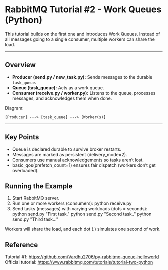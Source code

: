 # RabbitMQ Tutorial #2 - Work Queues (Python)

This tutorial builds on the first one and introduces Work Queues.
Instead of all messages going to a single consumer, multiple workers can share the load.

---

## Overview

- **Producer (send.py / new_task.py):** Sends messages to the durable `task_queue`.
- **Queue (task_queue):** Acts as a work queue.
- **Consumer (receive.py / worker.py):** Listens to the queue, processes messages, and acknowledges them when done.

Diagram:

```
[Producer] ---> [task_queue] ---> [Worker(s)]
```

---

## Key Points

- Queue is declared durable to survive broker restarts.
- Messages are marked as persistent (delivery_mode=2).
- Consumers use manual acknowledgements so tasks aren’t lost.
- basic_qos(prefetch_count=1) ensures fair dispatch (workers don’t get overloaded).

## Running the Example

1. Start RabbitMQ server.
2. Run one or more workers (consumers):
   python receive.py
3. Send tasks (messages) with varying workloads (dots = seconds):
   python send.py "First task."
   python send.py "Second task.."
   python send.py "Third task..."

Workers will share the load, and each dot (.) simulates one second of work.

## Reference

Tutorial #1: https://github.com/Vardhu2706/py-rabbitmq-queue-helloworld
Official tutorial: https://www.rabbitmq.com/tutorials/tutorial-two-python
